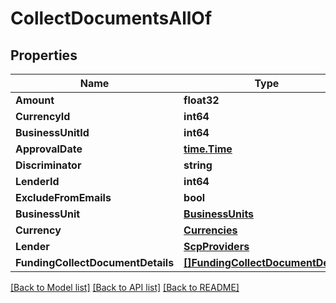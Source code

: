 # CollectDocumentsAllOf

## Properties

Name | Type | Description | Notes
------------ | ------------- | ------------- | -------------
**Amount** | **float32** |  | 
**CurrencyId** | **int64** |  | 
**BusinessUnitId** | **int64** |  | 
**ApprovalDate** | [**time.Time**](time.Time.md) |  | [optional] 
**Discriminator** | **string** |  | [optional] 
**LenderId** | **int64** |  | [optional] 
**ExcludeFromEmails** | **bool** |  | [optional] 
**BusinessUnit** | [**BusinessUnits**](BusinessUnits.md) |  | [optional] 
**Currency** | [**Currencies**](Currencies.md) |  | [optional] 
**Lender** | [**ScpProviders**](ScpProviders.md) |  | [optional] 
**FundingCollectDocumentDetails** | [**[]FundingCollectDocumentDetails**](FundingCollectDocumentDetails.md) |  | [optional] 

[[Back to Model list]](../README.md#documentation-for-models) [[Back to API list]](../README.md#documentation-for-api-endpoints) [[Back to README]](../README.md)


